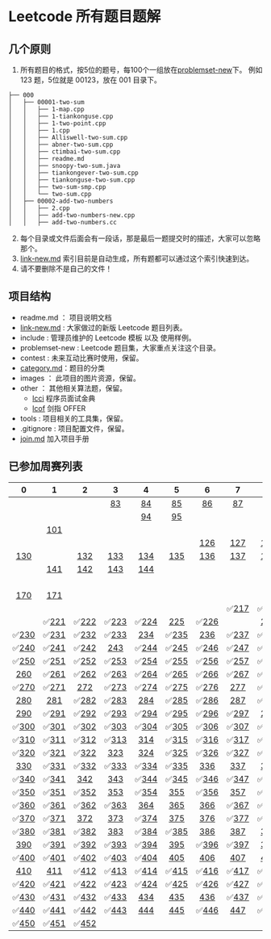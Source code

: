 # Leetcode 所有题目题解


## 几个原则  


1. 所有题目的格式，按5位的题号，每100个一组放在[problemset-new](./problemset-new)下。 例如 123 题，5位就是 00123，放在 001 目录下。  
```
├── 000
│   ├── 00001-two-sum
│   │   ├── 1-map.cpp
│   │   ├── 1-tiankonguse.cpp
│   │   ├── 1-two-point.cpp
│   │   ├── 1.cpp
│   │   ├── Alliswell-two-sum.cpp
│   │   ├── abner-two-sum.cpp
│   │   ├── ctimbai-two-sum.cpp
│   │   ├── readme.md
│   │   ├── snoopy-two-sum.java
│   │   ├── tiankongever-two-sum.cpp
│   │   ├── tiankonguse-two-sum.cpp
│   │   ├── two-sum-smp.cpp
│   │   └── two-sum.cpp
│   ├── 00002-add-two-numbers
│   │   ├── 2.cpp
│   │   ├── add-two-numbers-new.cpp
│   │   ├── add-two-numbers.cc
```
2. 每个目录或文件后面会有一段话，那是最后一题提交时的描述，大家可以忽略那个。  
3. [link-new.md](link-new.md) 索引目前是自动生成，所有题都可以通过这个索引快速到达。  
4. 请不要删除不是自己的文件！


## 项目结构


* readme.md ： 项目说明文档
* [link-new.md](link-new.md) : 大家做过的新版 Leetcode  题目列表。  
* include : 管理员维护的 Leetcode 模板 以及 使用样例。  
* problemset-new : Leetcode 题目集，大家重点关注这个目录。   
* contest : 未来互动比赛时使用，保留。  
* [category.md](category.md)：题目的分类  
* images ： 此项目的图片资源，保留。  
* other ： 其他相关算法题，保留。  
    * [lcci](other/lcci/) 程序员面试金典
    * [lcof](other/lcof/) 剑指 OFFER
* tools : 项目相关的工具集，保留。  
* .gitignore : 项目配置文件，保留。    
* [join.md](join.md) 加入项目手册  

## 已参加周赛列表


| 0 | 1 | 2 | 3 | 4 | 5 | 6 | 7 | 8 | 9 |
| :---: | :---: | :---: | :---: | :---: | :---: | :---: | :---: | :---: | :---: |
|  |  |  | [83](./contest/0/083/) | [84](./contest/0/084/) | [85](./contest/0/085/) | [86](./contest/0/086/) | [87](./contest/0/087/) | [88](./contest/0/088/) | [89](./contest/0/089/) |
|  |  |  |  | [94](./contest/0/094/) | [95](./contest/0/095/) |  |  |  |  |
|  | [101](./contest/1/101/) |  |  |  |  |  |  |  |  |
|  |  |  |  |  |  | [126](./contest/1/126/) | [127](./contest/1/127/) | [128](./contest/1/128/) | [129](./contest/1/129/) |
| [130](./contest/1/130/) |  | [132](./contest/1/132/) | [133](./contest/1/133/) | [134](./contest/1/134/) | [135](./contest/1/135/) | [136](./contest/1/136/) | [137](./contest/1/137/) | [138](./contest/1/138/) | [139](./contest/1/139/) |
|  | [141](./contest/1/141/) | [142](./contest/1/142/) | [143](./contest/1/143/) | [144](./contest/1/144/) |  |  |  |  |  |
|  |  |  |  |  |  |  |  |  | [169](./contest/1/169/) |
| [170](./contest/1/170/) | [171](./contest/1/171/) |  |  |  |  |  |  |  |  |
|  |  |  |  |  |  |  | ✅[217](./contest/2/217/) | ✅[218](./contest/2/218/) | ✅[219](./contest/2/219/) |
|  | ✅[221](./contest/2/221/) | ✅[222](./contest/2/222/) | ✅[223](./contest/2/223/) | ✅[224](./contest/2/224/) | [225](./contest/2/225/) | ✅[226](./contest/2/226/) |  | [228](./contest/2/228/) | ✅[229](./contest/2/229/) |
| ✅[230](./contest/2/230/) | ✅[231](./contest/2/231/) | ✅[232](./contest/2/232/) | ✅[233](./contest/2/233/) | [234](./contest/2/234/) | ✅[235](./contest/2/235/) | [236](./contest/2/236/) | ✅[237](./contest/2/237/) | ✅[238](./contest/2/238/) | [239](./contest/2/239/) |
| ✅[240](./contest/2/240/) | ✅[241](./contest/2/241/) | ✅[242](./contest/2/242/) | [243](./contest/2/243/) | ✅[244](./contest/2/244/) | ✅[245](./contest/2/245/) | ✅[246](./contest/2/246/) | ✅[247](./contest/2/247/) | ✅[248](./contest/2/248/) | ✅[249](./contest/2/249/) |
| ✅[250](./contest/2/250/) | ✅[251](./contest/2/251/) | ✅[252](./contest/2/252/) | ✅[253](./contest/2/253/) | ✅[254](./contest/2/254/) | ✅[255](./contest/2/255/) | ✅[256](./contest/2/256/) | ✅[257](./contest/2/257/) | ✅[258](./contest/2/258/) | ✅[259](./contest/2/259/) |
| [260](./contest/2/260/) | ✅[261](./contest/2/261/) | ✅[262](./contest/2/262/) | ✅[263](./contest/2/263/) | ✅[264](./contest/2/264/) | ✅[265](./contest/2/265/) | ✅[266](./contest/2/266/) | ✅[267](./contest/2/267/) | ✅[268](./contest/2/268/) | ✅[269](./contest/2/269/) |
| ✅[270](./contest/2/270/) | ✅[271](./contest/2/271/) | [272](./contest/2/272/) | ✅[273](./contest/2/273/) | ✅[274](./contest/2/274/) | ✅[275](./contest/2/275/) | ✅[276](./contest/2/276/) | [277](./contest/2/277/) | ✅[278](./contest/2/278/) | ✅[279](./contest/2/279/) |
| [280](./contest/2/280/) | [281](./contest/2/281/) | ✅[282](./contest/2/282/) | ✅[283](./contest/2/283/) | [284](./contest/2/284/) | ✅[285](./contest/2/285/) | ✅[286](./contest/2/286/) | [287](./contest/2/287/) | ✅[288](./contest/2/288/) | ✅[289](./contest/2/289/) |
| [290](./contest/2/290/) | ✅[291](./contest/2/291/) | ✅[292](./contest/2/292/) | ✅[293](./contest/2/293/) | ✅[294](./contest/2/294/) | ✅[295](./contest/2/295/) | ✅[296](./contest/2/296/) | ✅[297](./contest/2/297/) | [298](./contest/2/298/) | ✅[299](./contest/2/299/) |
| ✅[300](./contest/3/300/) | ✅[301](./contest/3/301/) | ✅[302](./contest/3/302/) | ✅[303](./contest/3/303/) | ✅[304](./contest/3/304/) | ✅[305](./contest/3/305/) | ✅[306](./contest/3/306/) | ✅[307](./contest/3/307/) | ✅[308](./contest/3/308/) | ✅[309](./contest/3/309/) |
| ✅[310](./contest/3/310/) | ✅[311](./contest/3/311/) | ✅[312](./contest/3/312/) | ✅[313](./contest/3/313/) | [314](./contest/3/314/) | ✅[315](./contest/3/315/) | ✅[316](./contest/3/316/) | ✅[317](./contest/3/317/) | ✅[318](./contest/3/318/) | ✅[319](./contest/3/319/) |
| ✅[320](./contest/3/320/) | ✅[321](./contest/3/321/) | ✅[322](./contest/3/322/) | [323](./contest/3/323/) | [324](./contest/3/324/) | ✅[325](./contest/3/325/) | ✅[326](./contest/3/326/) | ✅[327](./contest/3/327/) | ✅[328](./contest/3/328/) | [329](./contest/3/329/) |
| [330](./contest/3/330/) | ✅[331](./contest/3/331/) | ✅[332](./contest/3/332/) | ✅[333](./contest/3/333/) | ✅[334](./contest/3/334/) | ✅[335](./contest/3/335/) | [336](./contest/3/336/) | [337](./contest/3/337/) | [338](./contest/3/338/) | ✅[339](./contest/3/339/) |
| ✅[340](./contest/3/340/) | ✅[341](./contest/3/341/) | [342](./contest/3/342/) | [343](./contest/3/343/) | ✅[344](./contest/3/344/) | ✅[345](./contest/3/345/) | ✅[346](./contest/3/346/) | ✅[347](./contest/3/347/) | ✅[348](./contest/3/348/) | ✅[349](./contest/3/349/) |
| ✅[350](./contest/3/350/) | ✅[351](./contest/3/351/) | ✅[352](./contest/3/352/) | [353](./contest/3/353/) | ✅[354](./contest/3/354/) | [355](./contest/3/355/) | ✅[356](./contest/3/356/) | [357](./contest/3/357/) | ✅[358](./contest/3/358/) | [359](./contest/3/359/) |
| ✅[360](./contest/3/360/) | ✅[361](./contest/3/361/) | ✅[362](./contest/3/362/) | ✅[363](./contest/3/363/) | [364](./contest/3/364/) | [365](./contest/3/365/) | [366](./contest/3/366/) | ✅[367](./contest/3/367/) | ✅[368](./contest/3/368/) | ✅[369](./contest/3/369/) |
| ✅[370](./contest/3/370/) | ✅[371](./contest/3/371/) | [372](./contest/3/372/) | [373](./contest/3/373/) | ✅[374](./contest/3/374/) | [375](./contest/3/375/) | [376](./contest/3/376/) | ✅[377](./contest/3/377/) | ✅[378](./contest/3/378/) | ✅[379](./contest/3/379/) |
| ✅[380](./contest/3/380/) | ✅[381](./contest/3/381/) | ✅[382](./contest/3/382/) | [383](./contest/3/383/) | ✅[384](./contest/3/384/) | ✅[385](./contest/3/385/) | [386](./contest/3/386/) | [387](./contest/3/387/) | [388](./contest/3/388/) | [389](./contest/3/389/) |
| [390](./contest/3/390/) | ✅[391](./contest/3/391/) | ✅[392](./contest/3/392/) | ✅[393](./contest/3/393/) | ✅[394](./contest/3/394/) | [395](./contest/3/395/) | ✅[396](./contest/3/396/) | ✅[397](./contest/3/397/) | [398](./contest/3/398/) | ✅[399](./contest/3/399/) |
| ✅[400](./contest/4/400/) | ✅[401](./contest/4/401/) | ✅[402](./contest/4/402/) | ✅[403](./contest/4/403/) | ✅[404](./contest/4/404/) | [405](./contest/4/405/) | [406](./contest/4/406/) | [407](./contest/4/407/) | [408](./contest/4/408/) | [409](./contest/4/409/) |
| [410](./contest/4/410/) | [411](./contest/4/411/) | ✅[412](./contest/4/412/) | ✅[413](./contest/4/413/) | ✅[414](./contest/4/414/) | ✅[415](./contest/4/415/) | ✅[416](./contest/4/416/) | ✅[417](./contest/4/417/) | ✅[418](./contest/4/418/) | [419](./contest/4/419/) |
| ✅[420](./contest/4/420/) | ✅[421](./contest/4/421/) | ✅[422](./contest/4/422/) | ✅[423](./contest/4/423/) | ✅[424](./contest/4/424/) | ✅[425](./contest/4/425/) | ✅[426](./contest/4/426/) | ✅[427](./contest/4/427/) | ✅[428](./contest/4/428/) | ✅[429](./contest/4/429/) |
| ✅[430](./contest/4/430/) | ✅[431](./contest/4/431/) | ✅[432](./contest/4/432/) | ✅[433](./contest/4/433/) | [434](./contest/4/434/) | [435](./contest/4/435/) | [436](./contest/4/436/) | ✅[437](./contest/4/437/) | ✅[438](./contest/4/438/) | ✅[439](./contest/4/439/) |
| ✅[440](./contest/4/440/) | ✅[441](./contest/4/441/) | ✅[442](./contest/4/442/) | ✅[443](./contest/4/443/) | [444](./contest/4/444/) | [445](./contest/4/445/) | ✅[446](./contest/4/446/) | [447](./contest/4/447/) |✅[448](./contest/4/448/)  |✅[449](./contest/4/449/)  |
| ✅[450](./contest/4/450/) | ✅[451](./contest/4/451/) | ✅[452](./contest/4/452/) |
